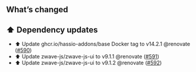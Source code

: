 ## What’s changed

## ⬆️ Dependency updates

- ⬆️ Update ghcr.io/hassio-addons/base Docker tag to v14.2.1 @renovate ([#590](https://github.com/hassio-addons/addon-zwave-js-ui/pull/590))
- ⬆️ Update zwave-js/zwave-js-ui to v9.1.1 @renovate ([#591](https://github.com/hassio-addons/addon-zwave-js-ui/pull/591))
- ⬆️ Update zwave-js/zwave-js-ui to v9.1.2 @renovate ([#592](https://github.com/hassio-addons/addon-zwave-js-ui/pull/592))
